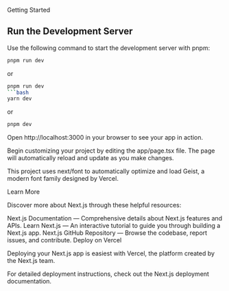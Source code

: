 Getting Started

## Run the Development Server

Use the following command to start the development server with pnpm:

```bash
pnpm run dev
```
or 
```bash
pnpm run dev
```bash
yarn dev
```
or
```bash
pnpm dev
```


Open http://localhost:3000 in your browser to see your app in action.

Begin customizing your project by editing the app/page.tsx file. The page will automatically reload and update as you make changes.

This project uses next/font to automatically optimize and load Geist, a modern font family designed by Vercel.

Learn More

Discover more about Next.js through these helpful resources:

Next.js Documentation — Comprehensive details about Next.js features and APIs.
Learn Next.js — An interactive tutorial to guide you through building a Next.js app.
Next.js GitHub Repository — Browse the codebase, report issues, and contribute.
Deploy on Vercel

Deploying your Next.js app is easiest with Vercel, the platform created by the Next.js team.

For detailed deployment instructions, check out the Next.js deployment documentation.

